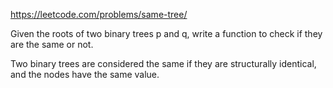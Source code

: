 https://leetcode.com/problems/same-tree/

Given the roots of two binary trees p and q, write a function to check if they are the same or not.

Two binary trees are considered the same if they are structurally identical, and the nodes have the same value.
